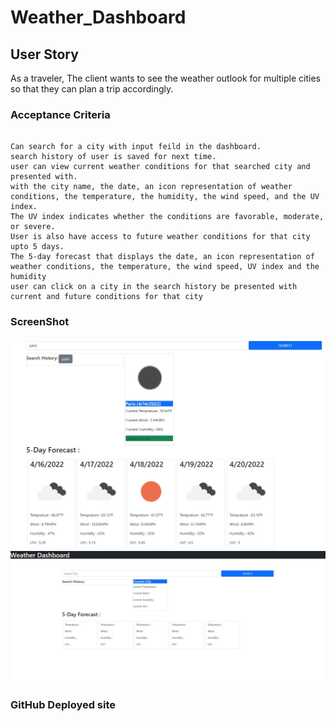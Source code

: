 # Weather_Dashboard

## User Story
 
 As a traveler, 
 The client wants to see the weather outlook for multiple cities
 so that they can plan a trip accordingly.

 ### Acceptance Criteria

 ```

Can search for a city with input feild in the dashboard.
search history of user is saved for next time. 
user can view current weather conditions for that searched city and presented with.
with the city name, the date, an icon representation of weather conditions, the temperature, the humidity, the wind speed, and the UV index.
The UV index indicates whether the conditions are favorable, moderate, or severe.
User is also have access to future weather conditions for that city upto 5 days.
The 5-day forecast that displays the date, an icon representation of weather conditions, the temperature, the wind speed, UV index and the humidity
user can click on a city in the search history be presented with current and future conditions for that city
```

### ScreenShot 
![The weather app includes a search option, a list of cities, and a five-day forecast and current weather conditions for Paris.](./screenshot%202.jpg)
![landing page.](./screenshot%201.jpg)

### GitHub Deployed site
